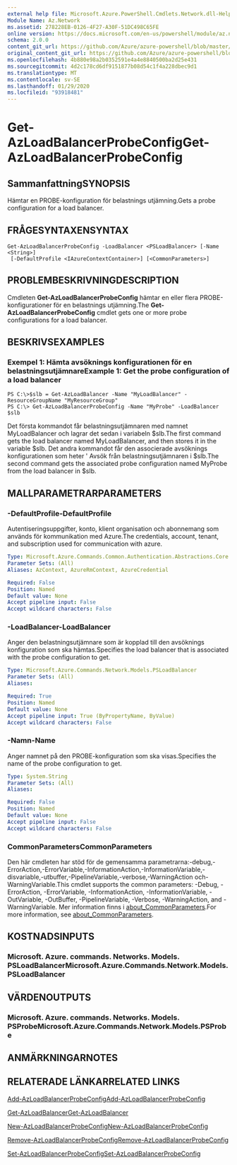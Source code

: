 ```yaml
---
external help file: Microsoft.Azure.PowerShell.Cmdlets.Network.dll-Help.xml
Module Name: Az.Network
ms.assetid: 278228EB-0126-4F27-A30F-51DC498C65FE
online version: https://docs.microsoft.com/en-us/powershell/module/az.network/get-azloadbalancerprobeconfig
schema: 2.0.0
content_git_url: https://github.com/Azure/azure-powershell/blob/master/src/Network/Network/help/Get-AzLoadBalancerProbeConfig.md
original_content_git_url: https://github.com/Azure/azure-powershell/blob/master/src/Network/Network/help/Get-AzLoadBalancerProbeConfig.md
ms.openlocfilehash: 4b880e98a2b0352591e4a4e8840500ba2d25e431
ms.sourcegitcommit: 4d2c178cd6df9151877b08d54c1f4a228dbec9d1
ms.translationtype: MT
ms.contentlocale: sv-SE
ms.lasthandoff: 01/29/2020
ms.locfileid: "93918481"
---
```

# <span data-ttu-id="fa18d-101">Get-AzLoadBalancerProbeConfig</span><span class="sxs-lookup"><span data-stu-id="fa18d-101">Get-AzLoadBalancerProbeConfig</span></span>

## <span data-ttu-id="fa18d-102">Sammanfattning</span><span class="sxs-lookup"><span data-stu-id="fa18d-102">SYNOPSIS</span></span>
<span data-ttu-id="fa18d-103">Hämtar en PROBE-konfiguration för belastnings utjämning.</span><span class="sxs-lookup"><span data-stu-id="fa18d-103">Gets a probe configuration for a load balancer.</span></span>

## <span data-ttu-id="fa18d-104">FRÅGESYNTAXEN</span><span class="sxs-lookup"><span data-stu-id="fa18d-104">SYNTAX</span></span>

```
Get-AzLoadBalancerProbeConfig -LoadBalancer <PSLoadBalancer> [-Name <String>]
 [-DefaultProfile <IAzureContextContainer>] [<CommonParameters>]
```

## <span data-ttu-id="fa18d-105">PROBLEMBESKRIVNING</span><span class="sxs-lookup"><span data-stu-id="fa18d-105">DESCRIPTION</span></span>
<span data-ttu-id="fa18d-106">Cmdleten **Get-AzLoadBalancerProbeConfig** hämtar en eller flera PROBE-konfigurationer för en belastnings utjämning.</span><span class="sxs-lookup"><span data-stu-id="fa18d-106">The **Get-AzLoadBalancerProbeConfig** cmdlet gets one or more probe configurations for a load balancer.</span></span>

## <span data-ttu-id="fa18d-107">BESKRIVS</span><span class="sxs-lookup"><span data-stu-id="fa18d-107">EXAMPLES</span></span>

### <span data-ttu-id="fa18d-108">Exempel 1: Hämta avsöknings konfigurationen för en belastningsutjämnare</span><span class="sxs-lookup"><span data-stu-id="fa18d-108">Example 1: Get the probe configuration of a load balancer</span></span>
```
PS C:\>$slb = Get-AzLoadBalancer -Name "MyLoadBalancer" -ResourceGroupName "MyResourceGroup"
PS C:\> Get-AzLoadBalancerProbeConfig -Name "MyProbe" -LoadBalancer $slb
```

<span data-ttu-id="fa18d-109">Det första kommandot får belastningsutjämnaren med namnet MyLoadBalancer och lagrar det sedan i variabeln $slb.</span><span class="sxs-lookup"><span data-stu-id="fa18d-109">The first command gets the load balancer named MyLoadBalancer, and then stores it in the variable $slb.</span></span>
<span data-ttu-id="fa18d-110">Det andra kommandot får den associerade avsöknings konfigurationen som heter ' Avsök från belastningsutjämnaren i $slb.</span><span class="sxs-lookup"><span data-stu-id="fa18d-110">The second command gets the associated probe configuration named MyProbe from the load balancer in $slb.</span></span>

## <span data-ttu-id="fa18d-111">MALLPARAMETRAR</span><span class="sxs-lookup"><span data-stu-id="fa18d-111">PARAMETERS</span></span>

### <span data-ttu-id="fa18d-112">-DefaultProfile</span><span class="sxs-lookup"><span data-stu-id="fa18d-112">-DefaultProfile</span></span>
<span data-ttu-id="fa18d-113">Autentiseringsuppgifter, konto, klient organisation och abonnemang som används för kommunikation med Azure.</span><span class="sxs-lookup"><span data-stu-id="fa18d-113">The credentials, account, tenant, and subscription used for communication with azure.</span></span>

```yaml
Type: Microsoft.Azure.Commands.Common.Authentication.Abstractions.Core.IAzureContextContainer
Parameter Sets: (All)
Aliases: AzContext, AzureRmContext, AzureCredential

Required: False
Position: Named
Default value: None
Accept pipeline input: False
Accept wildcard characters: False
```

### <span data-ttu-id="fa18d-114">-LoadBalancer</span><span class="sxs-lookup"><span data-stu-id="fa18d-114">-LoadBalancer</span></span>
<span data-ttu-id="fa18d-115">Anger den belastningsutjämnare som är kopplad till den avsöknings konfiguration som ska hämtas.</span><span class="sxs-lookup"><span data-stu-id="fa18d-115">Specifies the load balancer that is associated with the probe configuration to get.</span></span>

```yaml
Type: Microsoft.Azure.Commands.Network.Models.PSLoadBalancer
Parameter Sets: (All)
Aliases:

Required: True
Position: Named
Default value: None
Accept pipeline input: True (ByPropertyName, ByValue)
Accept wildcard characters: False
```

### <span data-ttu-id="fa18d-116">-Namn</span><span class="sxs-lookup"><span data-stu-id="fa18d-116">-Name</span></span>
<span data-ttu-id="fa18d-117">Anger namnet på den PROBE-konfiguration som ska visas.</span><span class="sxs-lookup"><span data-stu-id="fa18d-117">Specifies the name of the probe configuration to get.</span></span>

```yaml
Type: System.String
Parameter Sets: (All)
Aliases:

Required: False
Position: Named
Default value: None
Accept pipeline input: False
Accept wildcard characters: False
```

### <span data-ttu-id="fa18d-118">CommonParameters</span><span class="sxs-lookup"><span data-stu-id="fa18d-118">CommonParameters</span></span>
<span data-ttu-id="fa18d-119">Den här cmdleten har stöd för de gemensamma parametrarna:-debug,-ErrorAction,-ErrorVariable,-InformationAction,-InformationVariable,-disvariable,-utbuffer,-PipelineVariable,-verbose,-WarningAction och-WarningVariable.</span><span class="sxs-lookup"><span data-stu-id="fa18d-119">This cmdlet supports the common parameters: -Debug, -ErrorAction, -ErrorVariable, -InformationAction, -InformationVariable, -OutVariable, -OutBuffer, -PipelineVariable, -Verbose, -WarningAction, and -WarningVariable.</span></span> <span data-ttu-id="fa18d-120">Mer information finns i [about_CommonParameters](https://go.microsoft.com/fwlink/?LinkID=113216).</span><span class="sxs-lookup"><span data-stu-id="fa18d-120">For more information, see [about_CommonParameters](https://go.microsoft.com/fwlink/?LinkID=113216).</span></span>

## <span data-ttu-id="fa18d-121">KOSTNADS</span><span class="sxs-lookup"><span data-stu-id="fa18d-121">INPUTS</span></span>

### <span data-ttu-id="fa18d-122">Microsoft. Azure. commands. Networks. Models. PSLoadBalancer</span><span class="sxs-lookup"><span data-stu-id="fa18d-122">Microsoft.Azure.Commands.Network.Models.PSLoadBalancer</span></span>

## <span data-ttu-id="fa18d-123">VÄRDEN</span><span class="sxs-lookup"><span data-stu-id="fa18d-123">OUTPUTS</span></span>

### <span data-ttu-id="fa18d-124">Microsoft. Azure. commands. Networks. Models. PSProbe</span><span class="sxs-lookup"><span data-stu-id="fa18d-124">Microsoft.Azure.Commands.Network.Models.PSProbe</span></span>

## <span data-ttu-id="fa18d-125">ANMÄRKNINGAR</span><span class="sxs-lookup"><span data-stu-id="fa18d-125">NOTES</span></span>

## <span data-ttu-id="fa18d-126">RELATERADE LÄNKAR</span><span class="sxs-lookup"><span data-stu-id="fa18d-126">RELATED LINKS</span></span>

[<span data-ttu-id="fa18d-127">Add-AzLoadBalancerProbeConfig</span><span class="sxs-lookup"><span data-stu-id="fa18d-127">Add-AzLoadBalancerProbeConfig</span></span>](./Add-AzLoadBalancerProbeConfig.md)

[<span data-ttu-id="fa18d-128">Get-AzLoadBalancer</span><span class="sxs-lookup"><span data-stu-id="fa18d-128">Get-AzLoadBalancer</span></span>](./Get-AzLoadBalancer.md)

[<span data-ttu-id="fa18d-129">New-AzLoadBalancerProbeConfig</span><span class="sxs-lookup"><span data-stu-id="fa18d-129">New-AzLoadBalancerProbeConfig</span></span>](./New-AzLoadBalancerProbeConfig.md)

[<span data-ttu-id="fa18d-130">Remove-AzLoadBalancerProbeConfig</span><span class="sxs-lookup"><span data-stu-id="fa18d-130">Remove-AzLoadBalancerProbeConfig</span></span>](./Remove-AzLoadBalancerProbeConfig.md)

[<span data-ttu-id="fa18d-131">Set-AzLoadBalancerProbeConfig</span><span class="sxs-lookup"><span data-stu-id="fa18d-131">Set-AzLoadBalancerProbeConfig</span></span>](./Set-AzLoadBalancerProbeConfig.md)


